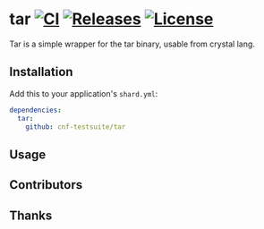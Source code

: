 # tar [![CI](https://github.com/cnf-testsuite/tar/actions/workflows/ci.yml/badge.svg)](https://github.com/cnf-testsuite/tar/actions/workflows/ci.yml) [![Releases](https://img.shields.io/github/release/cnf-testsuite/tar.svg)](https://github.com/cnf-testsuite/tar/releases) [![License](https://img.shields.io/github/license/cnf-testsuite/tar.svg)](https://github.com/cnf-testsuite/tar/blob/master/LICENSE)

Tar is a simple wrapper for the tar binary, usable from crystal lang.

## Installation

Add this to your application's `shard.yml`:

```yaml
dependencies:
  tar:
    github: cnf-testsuite/tar
```

## Usage

## Contributors

## Thanks

